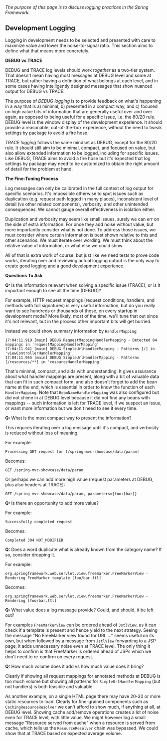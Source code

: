 
_The purpose of this page is to discuss logging practices in the Spring Framework._

## Development Logging

Logging in development needs to be selected and presented with care to maximize value and lower the noise-to-signal ratio. This section aims to define what that means more concretely.

**DEBUG vs TRACE**

DEBUG and TRACE log levels should work _together_ as a two-tier system. That doesn't mean having most messages at DEBUG level and some at TRACE, but rather having a definition of what belongs at each level, and in some cases having intelligently designed messages that show nuanced output for DEBUG vs TRACE.

The purpose of _DEBUG logging_ is to provide feedback on what's happening in a way that is a) minimal, b) presented in a compact way, and c) focused on high value bits of information that are generally useful over and over again, as opposed to being useful for a specific issue, i.e. the 80/20 rule. DEBUG level is the window display of the development experience. It should provide a reasonable, out-of-the-box experience, without the need to tweak settings by package to avoid a fire hose.

_TRACE logging_ follows the same mindset as DEBUG, except for the 80/20 rule. It should still aim to be minimal, compact, and focused on value, but also allow extended information to be logged, including for specific issues. Like DEBUG, TRACE aims to avoid a fire hose but it's expected that log settings by package may need to be customized to obtain the right amount of detail for the problem at hand.

**The Fine-Tuning Process**

Log messages can only be calibrated in the full context of log output for specific scenarios. It's impossible otherwise to spot issues such as duplication (e.g. request path logged in many places), inconsistent level of detail (vs other related components), verbosity, and other unintended consequences. We cannot gauge overall effectiveness in isolation either.

Duplication and verbosity may seem like small issues, surely we can err on the side of extra information. For once they add noise without value, but more importantly consider what is not done. To address those issues, we must consider where certain information is best shown relative to this and other scenarios. We must iterate over wording. We must think about the relative value of information, or what else we could show. 

All of that is extra work of course, but just like we need tests to prove code works, iterating over and reviewing actual logging output is the only way to create good logging and a good development experience.

**Questions To Ask**

**Q:** Is the information relevant when solving a specific issue (TRACE), or is it important enough to see all the time (DEBUG)?

For example, HTTP request mappings (request conditions, handlers, and methods with full signatures) is very useful information, but do you really want to see hundreds or thousands of those, on every startup in development mode? More likely, most of the time, we'll tune that out since it's not relevant, but in the process other important bits will get burried.

Instead we could show summary information by `HandlerMapping`:
```
17:04:11.919 [main] DEBUG RequestMappingHandlerMapping - Detected 84 mappings in 'requestMappingHandlerMapping'
17:04:11.941 [main] DEBUG SimpleUrlHandlerMapping - Patterns [/] in 'viewControllerHandlerMapping'
17:04:11.965 [main] DEBUG SimpleUrlHandlerMapping - Patterns [/resources/**] in 'resourceHandlerMapping'
```

That's minimal, compact, and aids with understanding. It gives assurance about what handler mappings are present, along with a bit of valuable data that can fit in such compact form, and also doesn't forget to add the bean name at the end, which is essential in order to know the function of each `HandlerMapping`. Note that `BeanNameHandlerMapping` was also configured but did not chime in at DEBUG level because it did not find any beans with mappings -- such information is left for TRACE level, if we suspect an issue, or want more information but we don't need to see it every time.

**Q:** What is the most compact way to present the information?

This requires iterating over a log message until it's compact, and verbosity is reduced without loss of meaning. 

For example:
```
Processing GET request for [/spring-mvc-showcase/data/param]
```
Becomes:
```
GET /spring-mvc-showcase/data/param
```
Or perhaps we can add more high value (request parameters at DEBUG, plus also headers at TRACE):
```
GET /spring-mvc-showcase/data/param, parameters={foo:[bar]}
```

**Q:** Is there an opportunity to add more value?

For example:
```
Successfully completed request
```
Becomes:
```
Completed 304 NOT_MODIFIED
```

**Q:** Does a word duplicate what is already known from the category name? If so, consider dropping it.

For example:
```
org.springframework.web.servlet.view.freemarker.FreeMarkerView - Rendering FreeMarker template [foo/bar.ftl]
```
Becomes:
```
org.springframework.web.servlet.view.freemarker.FreeMarkerView - Rendering [foo/bar.ftl]
```

**Q:** What value does a log message provide? Could, and should, it be left out?

For examples `FreeMarkerView` can be ordered ahead of `JstlView`, as it can check if a template is present and hence yield to the next strategy. Seeing the message "No FreeMarker view found for URL ..." seems useful on its own, but when followed by a message from `JstlView` forwarding to a JSP page, it adds unnecessary noise even at TRACE level. The only thing it helps to confirm is that FreeMarker is ordered ahead of JSPs which we don't need to re-confirm on every request. 

**Q:** How much volume does it add vs how much value does it bring?

Clearly if showing all request mappings for annotated methods at DEBUG is too much volume but showing all patterns for `SimpleUrlHandlerMapping` (but not handlers) is both feasible and valuable.

As another example, on a single HTML page there may have 20-30 or more static resources to load. Clearly for fine-grained components such as `CachingResourceResolver` we can't afford to show much, if anything at all, at DEBUG level. Showing cache add/remove operations creates a lot of noise even for TRACE level, with little value. We might however log a small message "Resource served from cache" when a resource is served from cache, which tells us the `ResourceResolver` chain was bypassed. We could show that at TRACE based on expected average volume.

